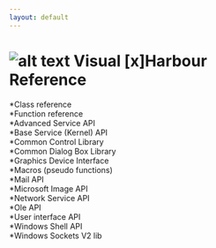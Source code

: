 ```yaml
---
layout: default
---
```

![alt text](favicon.ico "Visual [x]Harbour Reference") Visual [x]Harbour Reference
====================
*Class reference  
*Function reference  
*Advanced Service API  
*Base Service (Kernel) API  
*Common Control Library  
*Common Dialog Box Library  
*Graphics Device Interface  
*Macros (pseudo functions)  
*Mail API  
*Microsoft Image API  
*Network Service API  
*Ole API  
*User interface API  
*Windows Shell API  
*Windows Sockets V2 lib  
